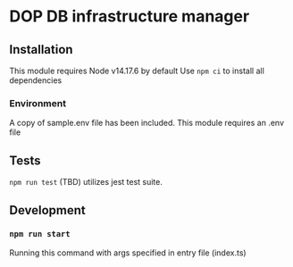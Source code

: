 # DOP DB infrastructure manager


## Installation

This module requires Node v14.17.6 by default
Use `npm ci` to install all dependencies

### Environment

A copy of sample.env file has been included.
This module requires an .env file

## Tests

`npm run test` (TBD) utilizes jest test suite.

## Development

### `npm run start`
Running this command with args specified in entry file (index.ts)